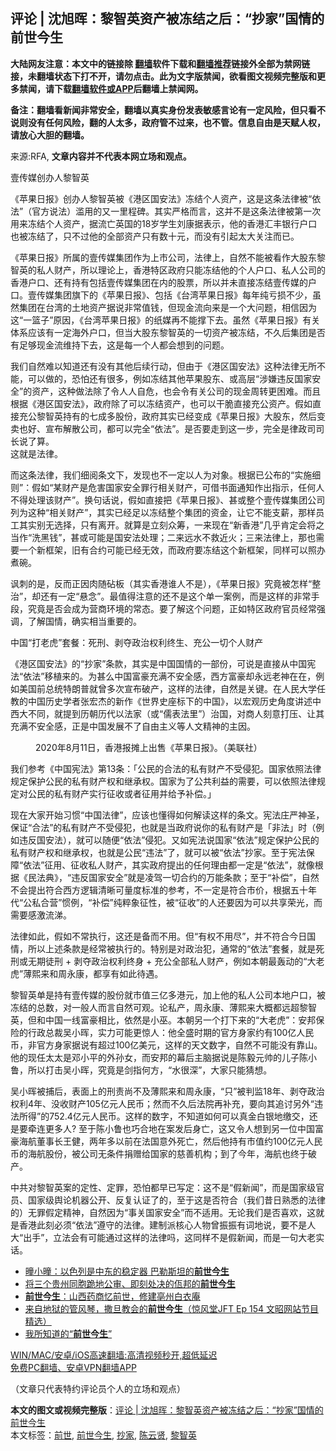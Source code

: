  <h2>评论 | 沈旭晖：黎智英资产被冻结之后：“抄家”国情的前世今生</h2> <p class="notice"><b>大陆网友注意：本文中的链接除 <a href="https://github.com/bannedbook/fanqiang" >翻墙</a>软件下载和<a href="https://github.com/killgcd/justmysocks/blob/master/README.md">翻墙推荐</a>链接外全部为禁网链接，未翻墙状态下打不开，请勿点击。此为文字版禁闻，欲看图文视频完整版和更多禁闻，请下载<a href="https://github.com/bannedbook/fanqiang">翻墙软件或APP</a>后翻墙上禁闻网。</p><p>备注：翻墙看新闻非常安全，翻墙以真实身份发表敏感言论有一定风险，但只看不说则没有任何风险，翻的人太多，政府管不过来，也不管。信息自由是天赋人权，请放心大胆的翻墙。</b></p>  <div class="entry"> <p>来源:RFA, <strong>文章内容并不代表本网立场和观点。</strong></p> <p>&#22777;&#20256;&#23186;&#21019;&#21150;&#20154;&#40654;&#26234;&#33521;             </p> <p>&#12298;&#33529;&#26524;&#26085;&#25253;&#12299;&#21019;&#21150;&#20154;&#40654;&#26234;&#33521;&#34987;&#12298;&#28207;&#21306;&#22269;&#23433;&#27861;&#12299;&#20923;&#32467;&#20010;&#20154;&#36164;&#20135;&#65292;&#36825;&#26159;&#36825;&#26465;&#27861;&#24459;&#34987;&#8220;&#20381;&#27861;&#8221;&#65288;&#23448;&#26041;&#35828;&#27861;&#65289;&#28389;&#29992;&#30340;&#21448;&#19968;&#37324;&#31243;&#30865;&#12290;&#20854;&#23454;&#20005;&#26684;&#32780;&#35328;&#65292;&#36825;&#24182;&#19981;&#26159;&#36825;&#26465;&#27861;&#24459;&#34987;&#31532;&#19968;&#27425;&#29992;&#26469;&#20923;&#32467;&#20010;&#20154;&#36164;&#20135;&#65292;&#25454;&#27969;&#20129;&#33521;&#22269;&#30340;18&#23681;&#23398;&#29983;&#21016;&#24247;&#25454;&#34920;&#31034;&#65292;&#20182;&#30340;&#39321;&#28207;&#27719;&#20016;&#38134;&#34892;&#25143;&#21475;&#20063;&#34987;&#20923;&#32467;&#20102;&#65292;&#21482;&#19981;&#36807;&#20182;&#30340;&#20840;&#37096;&#36164;&#20135;&#21482;&#26377;&#25968;&#21313;&#20803;&#65292;&#32780;&#27809;&#26377;&#24341;&#36215;&#22826;&#22823;&#20851;&#27880;&#32780;&#24050;&#12290;</p> <p>&#12298;&#33529;&#26524;&#26085;&#25253;&#12299;&#25152;&#23646;&#30340;&#22777;&#20256;&#23186;&#38598;&#22242;&#20316;&#20026;&#19978;&#24066;&#20844;&#21496;&#65292;&#27861;&#24459;&#19978;&#65292;&#33258;&#28982;&#19981;&#33021;&#34987;&#30475;&#20316;&#22823;&#32929;&#19996;&#40654;&#26234;&#33521;&#30340;&#31169;&#20154;&#36130;&#20135;&#65292;&#25152;&#20197;&#29702;&#35770;&#19978;&#65292;&#39321;&#28207;&#29305;&#21306;&#25919;&#24220;&#21482;&#33021;&#20923;&#32467;&#20182;&#30340;&#20010;&#20154;&#25143;&#21475;&#12289;&#31169;&#20154;&#20844;&#21496;&#30340;&#39321;&#28207;&#25143;&#21475;&#12289;&#36824;&#26377;&#25345;&#26377;&#21253;&#25324;&#22777;&#20256;&#23186;&#38598;&#22242;&#22312;&#20869;&#30340;&#32929;&#31080;&#65292;&#25152;&#20197;&#24182;&#26410;&#30452;&#25509;&#20923;&#32467;&#22777;&#20256;&#23186;&#30340;&#25143;&#21475;&#12290;&#22777;&#20256;&#23186;&#38598;&#22242;&#26071;&#19979;&#30340;&#12298;&#33529;&#26524;&#26085;&#25253;&#12299;&#12289;&#21253;&#25324;&#12298;&#21488;&#28286;&#33529;&#26524;&#26085;&#25253;&#12299;&#27599;&#24180;&#32431;&#20111;&#25439;&#19981;&#23569;&#65292;&#34429;&#28982;&#38598;&#22242;&#22312;&#21488;&#28286;&#30340;&#22303;&#22320;&#36164;&#20135;&#25454;&#35828;&#38750;&#24120;&#20540;&#38065;&#65292;&#20294;&#29616;&#37329;&#27969;&#21521;&#26469;&#26159;&#19968;&#20010;&#22823;&#38382;&#39064;&#65292;&#30456;&#20449;&#22240;&#20026;&#36825;&#8220;&#19968;&#31726;&#23376;&#8221;&#21407;&#22240;&#65292;&#12298;&#21488;&#28286;&#33529;&#26524;&#26085;&#25253;&#12299;&#30340;&#32440;&#23186;&#20877;&#19981;&#33021;&#25745;&#19979;&#21435;&#12290;&#34429;&#28982;&#12298;&#33529;&#26524;&#26085;&#25253;&#12299;&#26377;&#20851;&#20307;&#31995;&#24212;&#35813;&#26377;&#19968;&#23450;&#28023;&#22806;&#25143;&#21475;&#65292;&#20294;&#24403;&#22823;&#32929;&#19996;&#40654;&#26234;&#33521;&#30340;&#19968;&#20999;&#36164;&#20135;&#34987;&#20923;&#32467;&#65292;&#19981;&#20037;&#21518;&#38598;&#22242;&#26159;&#21542;&#26377;&#36275;&#22815;&#29616;&#37329;&#27969;&#32500;&#25345;&#19979;&#21435;&#65292;&#36825;&#26159;&#27599;&#19968;&#20010;&#20154;&#37117;&#20250;&#24819;&#21040;&#30340;&#38382;&#39064;&#12290;</p>  <p>&#25105;&#20204;&#33258;&#28982;&#38590;&#20197;&#30693;&#36947;&#36824;&#26377;&#27809;&#26377;&#20854;&#20182;&#21518;&#32493;&#34892;&#21160;&#65292;&#20294;&#30001;&#20110;&#12298;&#28207;&#21306;&#22269;&#23433;&#27861;&#12299;&#36825;&#31181;&#27861;&#24459;&#26080;&#25152;&#19981;&#33021;&#65292;&#21487;&#20197;&#20570;&#30340;&#65292;&#24656;&#24597;&#36824;&#26377;&#24456;&#22810;&#65292;&#20363;&#22914;&#20923;&#32467;&#20854;&#20182;&#33529;&#26524;&#32929;&#19996;&#12289;&#25110;&#39640;&#23618;&#8220;&#28041;&#23244;&#36829;&#21453;&#22269;&#23478;&#23433;&#20840;&#8221;&#30340;&#36164;&#20135;&#65292;&#36825;&#31181;&#20570;&#27861;&#38500;&#20102;&#20196;&#20154;&#20154;&#33258;&#21361;&#65292;&#20063;&#20250;&#20196;&#26377;&#20851;&#20844;&#21496;&#30340;&#29616;&#37329;&#21608;&#36716;&#26356;&#22256;&#38590;&#12290;&#32780;&#19988;&#26681;&#25454;&#12298;&#28207;&#21306;&#22269;&#23433;&#27861;&#12299;&#65292;&#25919;&#24220;&#38500;&#20102;&#21487;&#20197;&#20923;&#32467;&#36164;&#20135;&#65292;&#20063;&#21487;&#20197;&#24178;&#33030;&#30452;&#25509;&#20805;&#20844;&#36164;&#20135;&#12290;&#20551;&#22914;&#30452;&#25509;&#20805;&#20844;&#40654;&#26234;&#33521;&#25345;&#26377;&#30340;&#19971;&#25104;&#22810;&#32929;&#20221;&#65292;&#25919;&#24220;&#20854;&#23454;&#24050;&#32463;&#21464;&#25104;&#12298;&#33529;&#26524;&#26085;&#25253;&#12299;&#22823;&#32929;&#19996;&#65292;&#28982;&#21518;&#21464;&#21334;&#20063;&#22909;&#12289;&#23459;&#24067;&#35299;&#25955;&#20844;&#21496;&#65292;&#37117;&#21487;&#20197;&#23436;&#20840;&#8220;&#20381;&#27861;&#8221;&#12290;&#26159;&#21542;&#35201;&#36208;&#21040;&#36825;&#19968;&#27493;&#65292;&#23436;&#20840;&#26159;&#24459;&#25919;&#21496;&#21496;&#38271;&#35828;&#20102;&#31639;&#12290;<br />&#36825;&#23601;&#26159;&#27861;&#24459;&#12290;</p> <p>&#32780;&#36825;&#26465;&#27861;&#24459;&#65292;&#25105;&#20204;&#32454;&#38405;&#26465;&#25991;&#19979;&#65292;&#21457;&#29616;&#20063;&#19981;&#19968;&#23450;&#20197;&#20154;&#20026;&#23545;&#35937;&#12290;&#26681;&#25454;&#24050;&#20844;&#24067;&#30340;&#8220;&#23454;&#26045;&#32454;&#21017;&#8221;&#65306;&#20551;&#22914;&#8220;&#26576;&#36130;&#20135;&#26159;&#21361;&#23475;&#22269;&#23478;&#23433;&#20840;&#32618;&#34892;&#30456;&#20851;&#36130;&#20135;&#65292;&#21487;&#20511;&#20070;&#38754;&#36890;&#30693;&#20316;&#20986;&#25351;&#31034;&#65292;&#20219;&#20309;&#20154;&#19981;&#24471;&#22788;&#29702;&#35813;&#36130;&#20135;&#8221;&#12290;&#25442;&#21477;&#35805;&#35828;&#65292;&#20551;&#22914;&#30452;&#25509;&#25226;&#12298;&#33529;&#26524;&#26085;&#25253;&#12299;&#12289;&#29978;&#25110;&#25972;&#20010;&#22777;&#20256;&#23186;&#38598;&#22242;&#20844;&#21496;&#21015;&#20026;&#36825;&#31181;&#8220;&#30456;&#20851;&#36130;&#20135;&#8221;&#65292;&#20854;&#23454;&#24050;&#32463;&#36275;&#20197;&#20923;&#32467;&#25972;&#20010;&#38598;&#22242;&#30340;&#36164;&#37329;&#65292;&#35753;&#23427;&#19981;&#33021;&#25903;&#34218;&#65292;&#37027;&#26679;&#21592;&#24037;&#20854;&#23454;&#21035;&#26080;&#36873;&#25321;&#65292;&#21482;&#26377;&#31163;&#24320;&#12290;&#23601;&#31639;&#26159;&#31435;&#21051;&#20247;&#31609;&#65292;&#19968;&#26469;&#29616;&#22312;&#8220;&#26032;&#39321;&#28207;&#8221;&#20960;&#20046;&#32943;&#23450;&#20250;&#23558;&#20043;&#24403;&#20316;&#8220;&#27927;&#40657;&#38065;&#8221;&#65292;&#29978;&#25110;&#21487;&#33021;&#26159;&#22269;&#23433;&#27861;&#22788;&#29702;&#65307;&#20108;&#26469;&#36828;&#27700;&#19981;&#25937;&#36817;&#28779;&#65307;&#19977;&#26469;&#27861;&#24459;&#19978;&#65292;&#37027;&#20063;&#38656;&#35201;&#19968;&#20010;&#26032;&#26694;&#26550;&#65292;&#26087;&#26377;&#21512;&#32422;&#21487;&#33021;&#24050;&#32463;&#26080;&#25928;&#65292;&#32780;&#25919;&#24220;&#35201;&#20923;&#32467;&#36825;&#20010;&#26032;&#26694;&#26550;&#65292;&#21516;&#26679;&#21487;&#20197;&#29031;&#21150;&#29038;&#30871;&#12290;</p> <p>&#35773;&#21050;&#30340;&#26159;&#65292;&#21453;&#32780;&#27491;&#22240;&#32905;&#38543;&#30759;&#26495;&#65288;&#20854;&#23454;&#39321;&#28207;&#35841;&#20154;&#19981;&#26159;&#65289;&#65292;&#12298;&#33529;&#26524;&#26085;&#25253;&#12299;&#31350;&#31455;&#34987;&#24590;&#26679;&#8220;&#25972;&#27835;&#8221;&#65292;&#21364;&#36824;&#26377;&#19968;&#23450;&#8220;&#24748;&#24565;&#8221;&#12290;&#26368;&#20540;&#24471;&#27880;&#24847;&#30340;&#36824;&#19981;&#26159;&#36825;&#20010;&#21333;&#19968;&#26696;&#20363;&#65292;&#32780;&#26159;&#36825;&#26679;&#30340;&#38750;&#24120;&#25163;&#27573;&#65292;&#31350;&#31455;&#26159;&#21542;&#20250;&#25104;&#20026;&#33829;&#21830;&#29615;&#22659;&#30340;&#24120;&#24577;&#12290;&#35201;&#20102;&#35299;&#36825;&#20010;&#38382;&#39064;&#65292;&#27491;&#22914;&#29305;&#21306;&#25919;&#24220;&#23448;&#21592;&#32463;&#24120;&#24378;&#35843;&#65292;&#20102;&#35299;&#22269;&#24773;&#65292;&#30830;&#23454;&#30456;&#24403;&#37325;&#35201;&#30340;&#12290;</p> <p>&#20013;&#22269;&#8220;&#25171;&#32769;&#34382;&#8221;&#22871;&#39184;&#65306;&#27515;&#21009;&#12289;&#21093;&#22842;&#25919;&#27835;&#26435;&#21033;&#32456;&#29983;&#12289;&#20805;&#20844;&#19968;&#20999;&#20010;&#20154;&#36130;&#20135;</p>  <p>&#12298;&#28207;&#21306;&#22269;&#23433;&#27861;&#12299;&#30340;&#8220;&#25220;&#23478;&#8221;&#26465;&#27454;&#65292;&#20854;&#23454;&#26159;&#20013;&#22269;&#22269;&#24773;&#30340;&#19968;&#37096;&#20221;&#65292;&#21487;&#35828;&#26159;&#30452;&#25509;&#20174;&#20013;&#22269;&#23466;&#27861;&#8220;&#20381;&#27861;&#8221;&#31227;&#26893;&#26469;&#30340;&#12290;&#20026;&#29978;&#20040;&#20013;&#22269;&#23500;&#35946;&#20805;&#28385;&#19981;&#23433;&#20840;&#24863;&#65292;&#35199;&#26041;&#23500;&#35946;&#21364;&#27704;&#36828;&#32769;&#31070;&#22312;&#22312;&#65292;&#20363;&#22914;&#32654;&#22269;&#21069;&#24635;&#32479;&#29305;&#26391;&#26222;&#23601;&#26366;&#22810;&#27425;&#23459;&#24067;&#30772;&#20135;&#65292;&#36825;&#26679;&#30340;&#27861;&#24459;&#65292;&#33258;&#28982;&#26159;&#20851;&#38190;&#12290;&#22312;&#20154;&#27665;&#22823;&#23398;&#20219;&#25945;&#30340;&#20013;&#22269;&#21382;&#21490;&#23398;&#32773;&#24352;&#23439;&#26480;&#30340;&#26032;&#20316;&#12298;&#19990;&#30028;&#21490;&#24231;&#26631;&#19979;&#30340;&#20013;&#22269;&#12299;&#65292;&#20197;&#23439;&#35266;&#21382;&#21490;&#35282;&#24230;&#35762;&#36848;&#20013;&#35199;&#22823;&#19981;&#21516;&#65292;&#23601;&#25552;&#21040;&#21382;&#26397;&#21382;&#20195;&#20197;&#27861;&#23478;&#65288;&#25110;&#8220;&#20754;&#34920;&#27861;&#37324;&#8221;&#65289;&#27835;&#22269;&#65292;&#23545;&#21830;&#20154;&#21051;&#24847;&#25171;&#21387;&#12289;&#35753;&#20854;&#20805;&#28385;&#19981;&#23433;&#20840;&#24863;&#65292;&#27491;&#26159;&#20013;&#22269;&#21457;&#23637;&#19981;&#20102;&#33258;&#30001;&#20027;&#20041;&#31561;&#20154;&#25991;&#31934;&#31070;&#30340;&#20027;&#22240;&#12290;</p> <p><figure> <figcaption>2020&#24180;8&#26376;11&#26085;&#65292;&#39321;&#28207;&#25253;&#25674;&#19978;&#20986;&#21806;&#12298;&#33529;&#26524;&#26085;&#25253;&#12299;&#12290;&#65288;&#32654;&#32852;&#31038;&#65289;</figcaption></figure> </p> <p>&#25105;&#20204;&#21442;&#32771;&#12298;&#20013;&#22269;&#23466;&#27861;&#12299;&#31532;13&#26465;&#65306;&#12300;&#20844;&#27665;&#30340;&#21512;&#27861;&#30340;&#31169;&#26377;&#36130;&#20135;&#19981;&#21463;&#20405;&#29359;&#12290;&#22269;&#23478;&#20381;&#29031;&#27861;&#24459;&#35268;&#23450;&#20445;&#25252;&#20844;&#27665;&#30340;&#31169;&#26377;&#36130;&#20135;&#26435;&#21644;&#32487;&#25215;&#26435;&#12290;&#22269;&#23478;&#20026;&#20102;&#20844;&#20849;&#21033;&#30410;&#30340;&#38656;&#35201;&#65292;&#21487;&#20197;&#20381;&#29031;&#27861;&#24459;&#35268;&#23450;&#23545;&#20844;&#27665;&#30340;&#31169;&#26377;&#36130;&#20135;&#23454;&#34892;&#24449;&#25910;&#25110;&#32773;&#24449;&#29992;&#24182;&#32473;&#20104;&#34917;&#20607;&#12290;&#12301;</p> <p>&#29616;&#22312;&#22823;&#23478;&#24320;&#22987;&#20064;&#24815;&#8220;&#20013;&#22269;&#27861;&#24459;&#8221;&#65292;&#24212;&#35813;&#20063;&#25026;&#24471;&#22914;&#20309;&#35299;&#35835;&#36825;&#26679;&#30340;&#26465;&#25991;&#12290;&#23466;&#27861;&#24196;&#20005;&#31070;&#22307;&#65292;&#20445;&#35777;&#8220;&#21512;&#27861;&#8221;&#30340;&#31169;&#26377;&#36130;&#20135;&#19981;&#21463;&#20405;&#29359;&#65292;&#20063;&#23601;&#26159;&#24403;&#25919;&#24220;&#35828;&#20320;&#30340;&#31169;&#26377;&#36130;&#20135;&#26159;&#12300;&#38750;&#27861;&#12301;&#26102;&#65288;&#20363;&#22914;&#36829;&#21453;&#22269;&#23433;&#27861;&#65289;&#65292;&#23601;&#21487;&#20197;&#38543;&#20415;&#8220;&#20381;&#27861;&#8221;&#20405;&#29359;&#12290;&#21448;&#22914;&#23466;&#27861;&#35828;&#22269;&#23478;&#8220;&#20381;&#27861;&#8221;&#35268;&#23450;&#20445;&#25252;&#20844;&#27665;&#30340;&#31169;&#26377;&#36130;&#20135;&#26435;&#21644;&#32487;&#25215;&#26435;&#65292;&#20063;&#23601;&#26159;&#20844;&#27665;&#8220;&#36829;&#27861;&#8221;&#20102;&#65292;&#23601;&#21487;&#20197;&#34987;&#8220;&#20381;&#27861;&#8221;&#25220;&#23478;&#12290;&#33267;&#20110;&#23466;&#27861;&#20445;&#38556;&#8220;&#20381;&#27861;&#8221;&#24449;&#29992;&#12289;&#24449;&#25910;&#31169;&#20154;&#36130;&#20135;&#65292;&#20854;&#23454;&#25919;&#24220;&#25552;&#20986;&#30340;&#20219;&#20309;&#29702;&#30001;&#37117;&#19968;&#23450;&#26159;&#8220;&#20381;&#27861;&#8221;&#65292;&#23601;&#20687;&#26681;&#25454;&#12298;&#27665;&#27861;&#20856;&#12299;&#65292;&#8220;&#36829;&#21453;&#22269;&#23478;&#23433;&#20840;&#8221;&#23601;&#26159;&#20940;&#39550;&#19968;&#20999;&#21512;&#32422;&#30340;&#19975;&#33021;&#26465;&#27454;&#65307;&#33267;&#20110;&#8220;&#34917;&#20607;&#8221;&#65292;&#33258;&#28982;&#19981;&#20250;&#25552;&#20986;&#31526;&#21512;&#35199;&#26041;&#36923;&#36753;&#28165;&#26224;&#21487;&#37327;&#24230;&#26631;&#20934;&#30340;&#21442;&#32771;&#65292;&#19981;&#19968;&#23450;&#26159;&#31526;&#21512;&#24066;&#20215;&#65292;&#26681;&#25454;&#20116;&#21313;&#24180;&#20195;&#8220;&#20844;&#31169;&#21512;&#33829;&#8221;&#24815;&#20363;&#65292;&#8220;&#34917;&#20607;&#8221;&#32431;&#31929;&#35937;&#24449;&#24615;&#65292;&#34987;&#8220;&#24449;&#25910;&#8221;&#30340;&#20154;&#36824;&#35201;&#22240;&#20026;&#21487;&#20197;&#20849;&#20139;&#33635;&#20809;&#65292;&#32780;&#38656;&#35201;&#24863;&#28608;&#27969;&#28053;&#12290;</p>  <p>&#27861;&#24459;&#22914;&#27492;&#65292;&#20551;&#22914;&#19981;&#24120;&#25191;&#34892;&#65292;&#36825;&#36824;&#26159;&#22791;&#32780;&#19981;&#29992;&#12290;&#20294;&#8220;&#26377;&#26435;&#19981;&#29992;&#23613;&#8221;&#65292;&#24182;&#19981;&#31526;&#21512;&#20170;&#26085;&#22269;&#24773;&#65292;&#25152;&#20197;&#19978;&#36848;&#26465;&#27454;&#26159;&#32463;&#24120;&#34987;&#25191;&#34892;&#30340;&#12290;&#29305;&#21035;&#26159;&#23545;&#25919;&#27835;&#29359;&#65292;&#36890;&#24120;&#30340;&#8220;&#20381;&#27861;&#8221;&#22871;&#39184;&#65292;&#23601;&#26159;&#27515;&#21009;&#25110;&#26080;&#26399;&#24466;&#21009; + &#21093;&#22842;&#25919;&#27835;&#26435;&#21033;&#32456;&#36523; + &#20805;&#20844;&#20840;&#37096;&#31169;&#20154;&#36130;&#20135;&#65292;&#20363;&#22914;&#26412;&#26397;&#26368;&#36720;&#21160;&#30340;&#8220;&#22823;&#32769;&#34382;&#8221;&#34180;&#29081;&#26469;&#21644;&#21608;&#27704;&#24247;&#65292;&#37117;&#20139;&#26377;&#22914;&#27492;&#24453;&#36935;&#12290;</p> <p>&#40654;&#26234;&#33521;&#21333;&#26159;&#25345;&#26377;&#22777;&#20256;&#23186;&#30340;&#32929;&#20221;&#23601;&#24066;&#20540;&#19977;&#20159;&#22810;&#28207;&#20803;&#65292;&#21152;&#19978;&#20182;&#30340;&#31169;&#20154;&#20844;&#21496;&#26412;&#22320;&#25143;&#21475;&#65292;&#34987;&#20923;&#32467;&#30340;&#24635;&#25968;&#65292;&#23545;&#19968;&#33324;&#20154;&#32780;&#35328;&#33258;&#28982;&#21487;&#35266;&#12290;&#35770;&#31169;&#20135;&#65292;&#21608;&#27704;&#24247;&#12289;&#34180;&#29081;&#26469;&#22823;&#27010;&#37117;&#36828;&#36229;&#40654;&#26234;&#33521;&#65292;&#20294;&#21644;&#20013;&#22269;&#19968;&#32447;&#23500;&#35946;&#30456;&#27604;&#65292;&#20381;&#28982;&#26159;&#23567;&#24043;&#12290;&#26412;&#26397;&#21478;&#19968;&#20010;&#25171;&#19979;&#26469;&#30340;&#8220;&#22823;&#32769;&#34382;&#8221;&#65306;&#23433;&#37030;&#20445;&#38505;&#30340;&#34892;&#25919;&#24635;&#35009;&#21556;&#23567;&#26198;&#65292;&#23454;&#21147;&#21487;&#33021;&#26356;&#24778;&#20154;&#65306;&#20182;&#20840;&#30427;&#26102;&#26399;&#30340;&#23448;&#26041;&#36523;&#23478;&#32422;&#26377;100&#20159;&#20154;&#27665;&#24065;&#65292;&#38750;&#23448;&#26041;&#36523;&#23478;&#25454;&#35828;&#26377;&#36229;&#36807;100&#20159;&#32654;&#20803;&#65292;&#36825;&#26679;&#30340;&#22825;&#25991;&#25968;&#23383;&#65292;&#33258;&#28982;&#19981;&#21487;&#33021;&#27809;&#26377;&#38752;&#23665;&#12290;&#20182;&#30340;&#29616;&#20219;&#22826;&#22826;&#26159;&#37011;&#23567;&#24179;&#30340;&#22806;&#23385;&#22899;&#65292;&#32780;&#23433;&#37030;&#30340;&#24149;&#21518;&#20027;&#33041;&#25454;&#35828;&#26159;&#38472;&#27589;&#20803;&#24069;&#30340;&#20799;&#23376;&#38472;&#23567;&#40065;&#65292;&#25152;&#20197;&#25171;&#20987;&#21556;&#23567;&#26198;&#65292;&#31350;&#31455;&#26159;&#21073;&#25351;&#20309;&#26041;&#65292;&#8220;&#27700;&#24456;&#28145;&#8221;&#65292;&#22823;&#23478;&#21482;&#33021;&#29468;&#24819;&#12290;</p> <p>&#21556;&#23567;&#26198;&#34987;&#25429;&#21518;&#65292;&#34920;&#38754;&#19978;&#30340;&#21009;&#36131;&#23578;&#19981;&#21450;&#34180;&#29081;&#26469;&#21644;&#21608;&#27704;&#24247;&#65292;&#8220;&#21482;&#8221;&#34987;&#21028;&#30417;18&#24180;&#12289;&#21093;&#22842;&#25919;&#27835;&#26435;&#21033;4&#24180;&#12289;&#27809;&#25910;&#36130;&#20135;105&#20159;&#20803;&#20154;&#27665;&#24065;&#65307;&#28982;&#32780;&#19981;&#20037;&#21518;&#27861;&#38498;&#20877;&#34917;&#20805;&#65292;&#35201;&#21521;&#20854;&#36861;&#35752;&#21478;&#22806;&#8220;&#36829;&#27861;&#25152;&#24471;&#8221;&#30340;752.4&#20159;&#20803;&#20154;&#27665;&#24065;&#12290;&#36825;&#26679;&#30340;&#25968;&#23383;&#65292;&#19981;&#30693;&#36947;&#22914;&#20309;&#21487;&#20197;&#30495;&#37329;&#30333;&#38134;&#22320;&#32564;&#20132;&#65292;&#36824;&#26159;&#35201;&#29301;&#36830;&#26356;&#22810;&#20154;? &#33267;&#20110;&#38472;&#23567;&#40065;&#20063;&#24039;&#21512;&#22320;&#22312;&#26696;&#21457;&#21518;&#36523;&#20129;&#65292;&#36825;&#21448;&#20196;&#20154;&#24819;&#21040;&#21478;&#19968;&#20301;&#20013;&#22269;&#23500;&#35946;&#28023;&#33322;&#33891;&#20107;&#38271;&#29579;&#20581;&#65292;&#20004;&#24180;&#22810;&#20197;&#21069;&#22312;&#27861;&#22269;&#24847;&#22806;&#27515;&#20129;&#65292;&#28982;&#21518;&#20182;&#25345;&#26377;&#24066;&#20540;&#32422;100&#20159;&#20803;&#20154;&#27665;&#24065;&#30340;&#28023;&#33322;&#32929;&#20221;&#65292;&#34987;&#20844;&#21496;&#26080;&#26465;&#20214;&#25424;&#36192;&#32473;&#22269;&#23478;&#30340;&#24904;&#21892;&#26426;&#26500;&#65307;&#21040;&#20102;&#20170;&#24180;&#65292;&#28023;&#33322;&#20063;&#32456;&#20110;&#30772;&#20135;&#12290;</p> <p>&#20013;&#20849;&#23545;&#40654;&#26234;&#33521;&#26696;&#30340;&#23450;&#24615;&#12289;&#23450;&#32618;&#65292;&#24656;&#24597;&#37117;&#26089;&#24050;&#20889;&#23450;&#65306;&#36825;&#19981;&#26159;&#8220;&#20551;&#26032;&#38395;&#8221;&#65292;&#32780;&#26159;&#22269;&#23478;&#32423;&#23448;&#21592;&#12289;&#22269;&#23478;&#32423;&#33286;&#35770;&#26426;&#22120;&#20844;&#24320;&#12289;&#21453;&#22797;&#35748;&#35777;&#20102;&#30340;&#65292;&#33267;&#20110;&#36825;&#26159;&#21542;&#31526;&#21512;&#65288;&#25105;&#20204;&#26132;&#26085;&#29087;&#24713;&#30340;&#27861;&#24459;&#30340;&#65289;&#26080;&#32618;&#20551;&#23450;&#31934;&#31070;&#65292;&#33258;&#28982;&#22240;&#20026;&#8220;&#20107;&#20851;&#22269;&#23478;&#23433;&#20840;&#8221;&#32780;&#19981;&#36866;&#29992;&#12290;&#26080;&#35770;&#25105;&#20204;&#26159;&#21542;&#21916;&#27426;&#65292;&#36825;&#23601;&#26159;&#39321;&#28207;&#27492;&#21051;&#24517;&#39035;&#8220;&#20381;&#27861;&#8221;&#36981;&#23432;&#30340;&#27861;&#24459;&#12290;&#24314;&#21046;&#27966;&#26680;&#24515;&#20154;&#29289;&#26366;&#25391;&#25391;&#26377;&#35789;&#22320;&#35828;&#65292;&#35201;&#19981;&#26159;&#20154;&#22823;&#8220;&#20986;&#25163;&#8221;&#65292;&#31435;&#27861;&#20250;&#26377;&#21487;&#33021;&#36890;&#36807;&#36825;&#26679;&#30340;&#27861;&#24459;&#21527;&#65292;&#36825;&#21516;&#26679;&#19981;&#26159;&#20551;&#26032;&#38395;&#65292;&#32780;&#26159;&#19968;&#21477;&#22823;&#32769;&#23454;&#35805;&#12290;</p>  <ul class='op-related-articles' title='相关阅读'> <li><a href='https://www.bannedbook.org/bnews/comments/20210523/1552082.html' target='_blank'>曈小曈：以色列是中东的稳定器 巴勒斯坦的<b>前世今生</b></a></li> <li><a href='https://www.bannedbook.org/bnews/baitai/20210430/1536691.html' target='_blank'>将三个贵州同胞跪地公审、即刻处决的佤邦的<b>前世今生</b></a></li> <li><a href='https://www.bannedbook.org/bnews/tculture/20210407/1521386.html' target='_blank'><b>前世今生</b>：山西药商忆前世，修建亳州白衣庵</a></li> <li><a href='https://www.bannedbook.org/bnews/bannedvideo/20210327/1513667.html' target='_blank'>来自地狱的管风琴，撒旦教会的<b>前世今生</b>（惊风堂JFT Ep 154 文昭网站节目精选）</a></li> <li><a href='https://www.bannedbook.org/bnews/tculture/20210321/1509598.html' target='_blank'>我所知道的“<b>前世今生</b>”</a></li> </ul> <p class="texttj"> <a href="https://github.com/bannedbook/fanqiang/wiki/V2ray%E6%9C%BA%E5%9C%BA" target="_blank">WIN/MAC/安卓/iOS高速翻墙:高清视频秒开,超低延迟</a><br/> <a href="https://github.com/bannedbook/fanqiang/wiki/%E7%A6%81%E9%97%BB%E7%BD%91%E5%AE%89%E5%8D%93%E7%BF%BB%E5%A2%99%E6%96%B0%E9%97%BBAPP" target="_blank">免费PC翻墙、安卓VPN翻墙APP</a></p><p>&#65288;&#25991;&#31456;&#21482;&#20195;&#34920;&#29305;&#32422;&#35780;&#35770;&#21592;&#20010;&#20154;&#30340;&#31435;&#22330;&#21644;&#35266;&#28857;&#65289;</p><a name='sharetosocial'></a>       <div><b>本文的图文或视频完整版</b>：<a href='https://www.bannedbook.org/bnews/comments/20210526/1553793.html'>评论 | 沈旭晖：黎智英资产被冻结之后：“抄家”国情的前世今生</a></div>  </div><!--END ENTRY--> <div class="postfooter"> <div>本文标签：<a href="https://www.bannedbook.org/bnews/tag/%e5%89%8d%e4%b8%96/" rel="tag">前世</a>, <a href="https://www.bannedbook.org/bnews/tag/%e5%89%8d%e4%b8%96%e4%bb%8a%e7%94%9f/" rel="tag">前世今生</a>, <a href="https://www.bannedbook.org/bnews/tag/%E6%8A%84%E5%AE%B6/" rel="tag">抄家</a>, <a href="https://www.bannedbook.org/bnews/tag/%e9%99%88%e4%ba%91%e8%b4%a4/" rel="tag">陈云贤</a>, <a href="https://www.bannedbook.org/bnews/tag/%e9%bb%8e%e6%99%ba%e8%8b%b1/" rel="tag">黎智英</a></div>  </div><!--END POSTFOOTER--> 